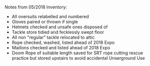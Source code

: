 Notes from 05/2018 Inventory:
- All oversuits relabelled and numbered
- Gloves paired or thrown if single
- Helmets checked and unsafe ones disposed of
- Tackle store tidied and fecklessly swept floor
- All non "regular" tackle relocated to attic
- Rope checked, washed, listed ahead of 2018 Expo
- Maillons checked and listed ahead of 2018 Expo
- Doom Rope of suitable length saved for SRT rope cutting rescue practice but stored upstairs to avoid 
accidental Unserground Use

